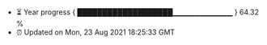 - ⏳ Year progress { ███████████████████▁▁▁▁▁▁▁▁▁▁▁ } 64.32 %
- ⏰ Updated on Mon, 23 Aug 2021 18:25:33 GMT

